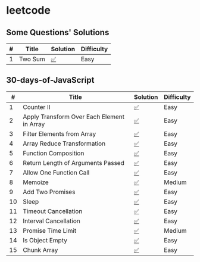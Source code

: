 # leetcode

## Some Questions' Solutions

| # | Title | Solution | Difficulty |
|---| ----- | -------- | ---------- |
| 1 | Two Sum |  [✅](./solutions/typescript/twoSum/twoSum.ts) | Easy |


## 30-days-of-JavaScript

| # | Title | Solution | Difficulty |
|---| ----- | -------- | ---------- |
| 1 | Counter II |  [✅](./30-days-of-JS/counter-ii/counter.ts) | Easy |
| 2 | Apply Transform Over Each Element in Array |  [✅](./30-days-of-JS/apply-transform-over-each-element-in-array/solution.ts) | Easy |
| 3 | Filter Elements from Array |  [✅](./30-days-of-JS/filter-elements-from-array/solution.ts) | Easy |
| 4 | Array Reduce Transformation |  [✅](./30-days-of-JS/array-reduce-transformation/solution.ts) | Easy |
| 5 | Function Composition |  [✅](./30-days-of-JS/function-composition/solution.ts) | Easy |
| 6 | Return Length of Arguments Passed |  [✅](./30-days-of-JS/return-length-of-arguments-passed/solution.ts) | Easy |
| 7 | Allow One Function Call |  [✅](./30-days-of-JS/allow-one-function-call/solution.ts) | Easy |
| 8 | Memoize |  [✅](./30-days-of-JS/memoize/solution.ts) | Medium |
| 9 | Add Two Promises |  [✅](./30-days-of-JS/add-two-promises/solution.ts) | Easy |
| 10 | Sleep |  [✅](./30-days-of-JS/sleep/solution.ts) | Easy |
| 11 | Timeout Cancellation |  [✅](./30-days-of-JS/timeout-cancellation/solution.ts) | Easy |
| 12 | Interval Cancellation |  [✅](./30-days-of-JS/interval-cancellation/solution.ts) | Easy |
| 13 | Promise Time Limit |  [✅](./30-days-of-JS/promise-time-limit/solution.ts) | Medium |
| 14 | Is Object Empty |  [✅](./30-days-of-JS/is-object-empty/solution.ts) | Easy |
| 15 | Chunk Array |  [✅](./30-days-of-JS/chunk-array/solution.ts) | Easy |




